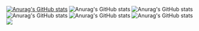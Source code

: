 [![Anurag's GitHub stats](https://github-readme-stats.vercel.app/api?username=Khoa0000001)](https://github.com/anuraghazra/github-readme-stats)
![Anurag's GitHub stats](https://github-readme-stats.vercel.app/api?username=Khoa0000001&hide=contribs,prs)
![Anurag's GitHub stats](https://github-readme-stats.vercel.app/api?username=Khoa0000001&show=reviews,discussions_started,discussions_answered,prs_merged,prs_merged_percentage)
![Anurag's GitHub stats](https://github-readme-stats.vercel.app/api?username=Khoa0000001&show_icons=true)
![Anurag's GitHub stats](https://github-readme-stats.vercel.app/api?username=Khoa0000001&show_icons=true&theme=radical)
![Anurag's GitHub stats](https://github-readme-stats.vercel.app/api?username=Khoa0000001&show_icons=true&bg_color=00000000)
<picture>
  <source
    srcset="https://github-readme-stats.vercel.app/api?username=Khoa0000001&show_icons=true&theme=dark"
    media="(prefers-color-scheme: dark)"
  />
  <source
    srcset="https://github-readme-stats.vercel.app/api?username=Khoa0000001&show_icons=true"
    media="(prefers-color-scheme: light), (prefers-color-scheme: no-preference)"
  />
  <img src="https://github-readme-stats.vercel.app/api?username=Khoa0000001&show_icons=true" />
</picture>
